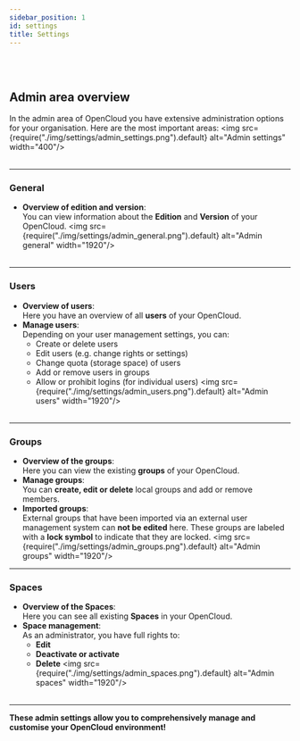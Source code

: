 ```yaml
---
sidebar_position: 1
id: settings
title: Settings
---
```

<br/><br/>

## Admin area overview 
In the admin area of OpenCloud you have extensive administration options for your organisation. Here are the most important areas:
<img src={require("./img/settings/admin_settings.png").default} alt="Admin settings" width="400"/>
<br/><br/>

---

### General

- **Overview of edition and version**:  
   You can view information about the **Edition** and **Version** of your OpenCloud.
   <img src={require("./img/settings/admin_general.png").default} alt="Admin general" width="1920"/>
<br/><br/>

---

### Users
- **Overview of users**:  
   Here you have an overview of all **users** of your OpenCloud.
- **Manage users**:  
   Depending on your user management settings, you can:
    - Create or delete users
    - Edit users (e.g. change rights or settings)
    - Change quota (storage space) of users
    - Add or remove users in groups
    - Allow or prohibit logins (for individual users)
   <img src={require("./img/settings/admin_users.png").default} alt="Admin users" width="1920"/>
<br/><br/>

---

### Groups
- **Overview of the groups**:  
   Here you can view the existing **groups** of your OpenCloud.
- **Manage groups**:  
   You can **create, edit or delete** local groups and add or remove members.
- **Imported groups**:  
   External groups that have been imported via an external user management system can **not be edited** here. These groups are labeled with a **lock symbol** to indicate that they are locked.
   <img src={require("./img/settings/admin_groups.png").default} alt="Admin groups" width="1920"/>

---

### Spaces
- **Overview of the Spaces**:  
   Here you can see all existing **Spaces** in your OpenCloud.
- **Space management**:  
   As an administrator, you have full rights to:
    - **Edit**
    - **Deactivate or activate**
    - **Delete**
   <img src={require("./img/settings/admin_spaces.png").default} alt="Admin spaces" width="1920"/>
<br/><br/>

---

**These admin settings allow you to comprehensively manage and customise your OpenCloud environment!**
